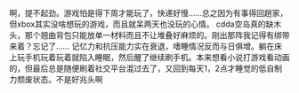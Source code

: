 啊，提不起劲。游戏怕是得下周才能玩了，快递好慢……总之因为有事得回趟家，但xbox其实没啥想玩的游戏，而且就呆两天也没玩的心情。
cdda空岛真的缺木头，那个翘曲背包只能放单一材料而且不让堆叠好麻烦的。刚出那阵我记得有绑带来着？忘记了……
记忆力和抗压能力实在衰退，嗜睡情况反而与日俱增。躺在床上玩手机玩着玩着就陷入睡眠，然后醒了继续刷手机。本来想看小说打游戏看动画的，但最后总是随便刷着社交平台混过去了，又回到每天1，2点才睡觉的低自制力颓废状态。不是好兆头啊